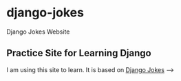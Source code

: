 # django-jokes

Django Jokes Website

## Practice Site for Learning Django

I am using this site to learn. It is based on
[Django Jokes](https://www.djangojokes.com) -->
